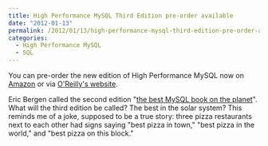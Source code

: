 ```yaml
---
title: High Performance MySQL Third Edition pre-order available
date: "2012-01-13"
permalink: /2012/01/13/high-performance-mysql-third-edition-pre-order-available/
categories:
  - High Performance MySQL
  - SQL
---
```

You can pre-order the new edition of High Performance MySQL now on [Amazon][1] or via [O'Reilly's website][2].

Eric Bergen called the second edition "[the best MySQL book on the planet][3]". What will the third edition be called? The best in the solar system? This reminds me of a joke, supposed to be a true story: three pizza restaurants next to each other had signs saying "best pizza in town," "best pizza in the world," and "best pizza on this block."

 [1]: http://www.amazon.com/High-Performance-MySQL-Optimization-Replication/dp/1449314287/?tag=xaprb-20
 [2]: http://shop.oreilly.com/product/0636920022343.do
 [3]: http://ebergen.net/wordpress/2010/07/20/how-to-be-a-mysql-dba-and-the-best-mysql-book-on-the-planet/
